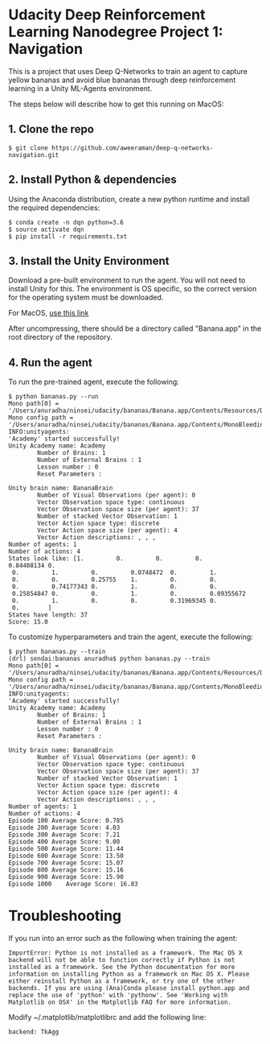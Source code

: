 # Udacity Deep Reinforcement Learning Nanodegree Project 1: Navigation

This is a project that uses Deep Q-Networks to train an agent to capture yellow bananas and avoid
blue bananas through deep reinforcement learning in a Unity ML-Agents environment.

The steps below will describe how to get this running on MacOS:

## 1. Clone the repo

```
$ git clone https://github.com/aweeraman/deep-q-networks-navigation.git
```

## 2. Install Python & dependencies

Using the Anaconda distribution, create a new python runtime and install the required dependencies:

```
$ conda create -n dqn python=3.6
$ source activate dqn
$ pip install -r requirements.txt
```

## 3. Install the Unity Environment

Download a pre-built environment to run the agent. You will not need to install Unity for this. The
environment is OS specific, so the correct version for the operating system must be downloaded.

For MacOS, [use this link](https://s3-us-west-1.amazonaws.com/udacity-drlnd/P1/Banana/Banana.app.zip)

After uncompressing, there should be a directory called "Banana.app" in the root directory of the repository.

## 4. Run the agent

To run the pre-trained agent, execute the following:

```
$ python bananas.py --run
Mono path[0] = '/Users/anuradha/ninsei/udacity/bananas/Banana.app/Contents/Resources/Data/Managed'
Mono config path = '/Users/anuradha/ninsei/udacity/bananas/Banana.app/Contents/MonoBleedingEdge/etc'
INFO:unityagents:
'Academy' started successfully!
Unity Academy name: Academy
        Number of Brains: 1
        Number of External Brains : 1
        Lesson number : 0
        Reset Parameters :

Unity brain name: BananaBrain
        Number of Visual Observations (per agent): 0
        Vector Observation space type: continuous
        Vector Observation space size (per agent): 37
        Number of stacked Vector Observation: 1
        Vector Action space type: discrete
        Vector Action space size (per agent): 4
        Vector Action descriptions: , , ,
Number of agents: 1
Number of actions: 4
States look like: [1.         0.         0.         0.         0.84408134 0.
 0.         1.         0.         0.0748472  0.         1.
 0.         0.         0.25755    1.         0.         0.
 0.         0.74177343 0.         1.         0.         0.
 0.25854847 0.         0.         1.         0.         0.09355672
 0.         1.         0.         0.         0.31969345 0.
 0.        ]
States have length: 37
Score: 15.0
```

To customize hyperparameters and train the agent, execute the following:

```
$ python bananas.py --train
(drl) sendai:bananas anuradha$ python bananas.py --train
Mono path[0] = '/Users/anuradha/ninsei/udacity/bananas/Banana.app/Contents/Resources/Data/Managed'
Mono config path = '/Users/anuradha/ninsei/udacity/bananas/Banana.app/Contents/MonoBleedingEdge/etc'
INFO:unityagents:
'Academy' started successfully!
Unity Academy name: Academy
        Number of Brains: 1
        Number of External Brains : 1
        Lesson number : 0
        Reset Parameters :

Unity brain name: BananaBrain
        Number of Visual Observations (per agent): 0
        Vector Observation space type: continuous
        Vector Observation space size (per agent): 37
        Number of stacked Vector Observation: 1
        Vector Action space type: discrete
        Vector Action space size (per agent): 4
        Vector Action descriptions: , , ,
Number of agents: 1
Number of actions: 4
Episode 100	Average Score: 0.785
Episode 200	Average Score: 4.03
Episode 300	Average Score: 7.21
Episode 400	Average Score: 9.00
Episode 500	Average Score: 11.44
Episode 600	Average Score: 13.50
Episode 700	Average Score: 15.07
Episode 800	Average Score: 15.16
Episode 900	Average Score: 15.90
Episode 1000	Average Score: 16.83
```

# Troubleshooting

If you run into an error such as the following when training the agent:

```
ImportError: Python is not installed as a framework. The Mac OS X backend will not be able to function correctly if Python is not installed as a framework. See the Python documentation for more information on installing Python as a framework on Mac OS X. Please either reinstall Python as a framework, or try one of the other backends. If you are using (Ana)Conda please install python.app and replace the use of 'python' with 'pythonw'. See 'Working with Matplotlib on OSX' in the Matplotlib FAQ for more information.
```

Modify ~/.matplotlib/matplotlibrc and add the following line:

```
backend: TkAgg
```
